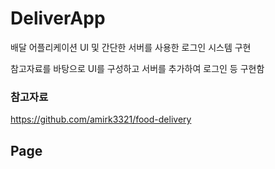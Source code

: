 # DeliverApp
배달 어플리케이션 UI 및 간단한 서버를 사용한 로그인 시스템 구현

참고자료를 바탕으로 UI를 구성하고
서버를 추가하여 로그인 등 구현함

### 참고자료
https://github.com/amirk3321/food-delivery

## Page



